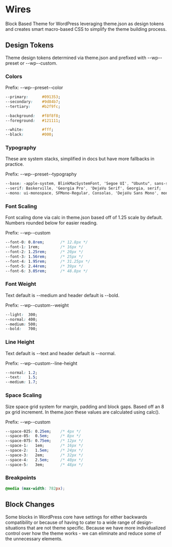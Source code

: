 # Wires

Block Based Theme for WordPress leveraging theme.json as design tokens and creates smart macro-based CSS to simplify the theme building process.

## Design Tokens

Theme design tokens determined via theme.json and prefixed with --wp--preset or --wp--custom.

### Colors

Prefix: --wp--preset--color

```css
--primary:      #091353;
--secondary:    #9d84b7;
--tertiary:     #b2f9fc;

--background:   #f8f8f8;
--foreground:   #121111;

--white:        #fff;
--black:        #000;
```

### Typography

These are system stacks, simplified in docs but have more fallbacks in practice.

Prefix: --wp--preset--typography

```css
--base: -apple-system, BlinkMacSystemFont, 'Segoe UI', "Ubuntu", sans-serif;
--serif: Baskerville, 'Georgia Pro', 'DejaVu Serif', Georgia, serif;
--mono: ui-monospace, SFMono-Regular, Consolas, 'DejaVu Sans Mono', monospace;
```

### Font Scaling

Font scaling done via calc in theme.json based off of 1.25 scale by default. Numbers rounded below for easier reading.

Prefix: --wp--custom

```css
--font-0: 0.8rem;       /* 12.8px */
--font-1: 1rem;         /* 16px */
--font-2: 1.25rem;      /* 20px */
--font-3: 1.56rem;      /* 25px */
--font-4: 1.95rem;      /* 31.25px */
--font-5: 2.44rem;      /* 39px */
--font-6: 3.05rem;      /* 48.8px */
```

### Font Weight

Text default is --medium and header default is --bold.

Prefix: --wp--custom--weight
```css
--light:  300;
--normal: 400;
--medium: 500;
--bold:   700;
```

### Line Height

Text default is --text and header default is --normal.

Prefix: --wp--custom--line-height
```css
--normal: 1.2;
--text:   1.5;
--medium: 1.7;
```

### Space Scaling

Size space grid system for margin, padding and block gaps. Based off an 8 px grid increment. 
In theme.json these values are calculated using calc().

Prefix: --wp--custom

```css
--space-025: 0.25em;    /* 4px */
--space-05:  0.5em;     /* 8px */
--space-075: 0.75em;    /* 12px */
--space-1:   1em;       /* 16px */
--space-2:   1.5em;     /* 24px */
--space-3:   2em;       /* 32px */
--space-4:   2.5em;     /* 40px */
--space-5:   3em;       /* 48px */
```

### Breakpoints

```scss
@media (max-width: 782px);
```

## Block Changes

Some blocks in WordPress core have settings for either backwards compatibility or because of
having to cater to a wide range of design-situations that are not theme specific. Because we have more individualized
control over how the theme works - we can eliminate and reduce some of the unnecessary elements.


